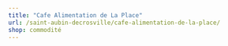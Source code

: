 ```yaml
---
title: "Cafe Alimentation de La Place"
url: /saint-aubin-decrosville/cafe-alimentation-de-la-place/
shop: commodité
---
```

